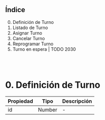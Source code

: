 ## Índice
0. Definición de Turno
1. Listado de Turno
2. Asignar Turno
3. Cancelar Turno
4. Reprogramar Turno
5. Turno en espera | TODO 2030

<br><br>

# 0. Definición de Turno

Propiedad   | Tipo   | Descripción
------------|--------|------------
id          | Number | -

<br><br><br>